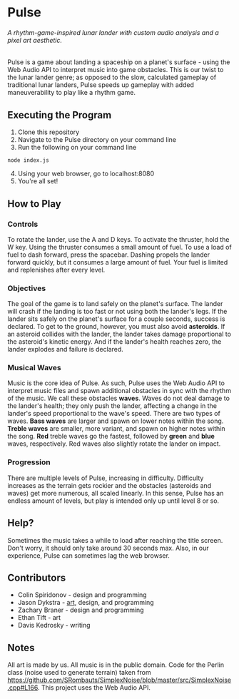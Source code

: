 # Pulse
###### A rhythm-game-inspired lunar lander with custom audio analysis and a pixel art aesthetic.
Pulse is a game about landing a spaceship on a planet's surface - using the Web Audio API to interpret music into game obstacles. This is our twist to the lunar lander genre; as opposed to the slow, calculated gameplay of traditional lunar landers, Pulse speeds up gameplay with added maneuverability to play like a rhythm game.

## Executing the Program

1. Clone this repository
2. Navigate to the Pulse directory on your command line
3. Run the following on your command line
```
node index.js
```
4. Using your web browser, go to localhost:8080
5. You're all set!

## How to Play

### Controls
To rotate the lander, use the A and D keys. To activate the thruster, hold the W key. Using the thruster consumes a small amount of fuel. To use a load of fuel to dash forward, press the spacebar. Dashing propels the lander forward quickly, but it consumes a large amount of fuel. Your fuel is limited and replenishes after every level.

### Objectives
The goal of the game is to land safely on the planet's surface. The lander will crash if the landing is too fast or not using both the lander's legs. If the lander sits safely on the planet's surface for a couple seconds, success is declared. To get to the ground, however, you must also avoid **asteroids**. If an asteroid collides with the lander, the lander takes damage proportional to the asteroid's kinetic energy. And if the lander's health reaches zero, the lander explodes and failure is declared.

### Musical Waves
Music is the core idea of Pulse. As such, Pulse uses the Web Audio API to interpret music files and spawn additional obstacles in sync with the rhythm of the music. We call these obstacles **waves**. Waves do not deal damage to the lander's health; they only push the lander, affecting a change in the lander's speed proportional to the wave's speed. There are two types of waves. **Bass waves** are larger and spawn on lower notes within the song. **Treble waves** are smaller, more variant, and spawn on higher notes within the song. **Red** treble waves go the fastest, followed by **green** and **blue** waves, respectively. Red waves also slightly rotate the lander on impact.

### Progression
There are multiple levels of Pulse, increasing in difficulty. Difficulty increases as the terrain gets rockier and the obstacles (asteroids and waves) get more numerous, all scaled linearly. In this sense, Pulse has an endless amount of levels, but play is intended only up until level 8 or so.

## Help?

Sometimes the music takes a while to load after reaching the title screen. Don't worry, it should only take around 30 seconds max. Also, in our experience, Pulse can sometimes lag the web browser.

## Contributors

* Colin Spiridonov - design and programming
* Jason Dykstra - [art](https://www.piskelapp.com/user/5726259057786880/public), design, and programming
* Zachary Braner - design and programming
* Ethan Tift - art
* Davis Kedrosky - writing


## Notes

All art is made by us. All music is in the public domain. Code for the Perlin class (noise used to generate terrain) taken from https://github.com/SRombauts/SimplexNoise/blob/master/src/SimplexNoise.cpp#L166. This project uses the Web Audio API.

